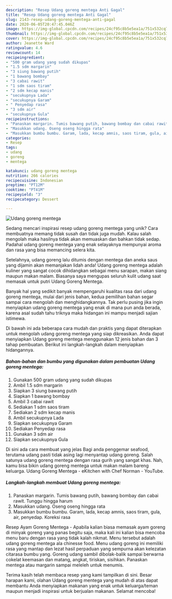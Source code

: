 ```yaml
---
description: "Resep Udang goreng mentega Anti Gagal"
title: "Resep Udang goreng mentega Anti Gagal"
slug: 2143-resep-udang-goreng-mentega-anti-gagal
date: 2020-06-05T20:47:45.046Z
image: https://img-global.cpcdn.com/recipes/24cf95c8b5e5ea1a/751x532cq70/udang-goreng-mentega-foto-resep-utama.jpg
thumbnail: https://img-global.cpcdn.com/recipes/24cf95c8b5e5ea1a/751x532cq70/udang-goreng-mentega-foto-resep-utama.jpg
cover: https://img-global.cpcdn.com/recipes/24cf95c8b5e5ea1a/751x532cq70/udang-goreng-mentega-foto-resep-utama.jpg
author: Jeanette Ward
ratingvalue: 4.6
reviewcount: 14
recipeingredient:
- "500 gram udang yang sudah dikupas"
- "1.5 sdm margarin"
- "3 siung bawang putih"
- "1 bawang bombay"
- "3 cabai rawit"
- "1 sdm saos tiram"
- "2 sdm kecap manis"
- "secukupnya Lada"
- "secukupnya Garam"
- " Penyedap rasa"
- "3 sdm air"
- "secukupnya Gula"
recipeinstructions:
- "Panaskan margarin. Tumis bawang putih, bawang bombay dan cabai rawit. Tunggu hingga harum"
- "Masukkan udang. Oseng oseng hingga rata"
- "Masukkan bumbu bumbu. Garam, lada, kecap amnis, saos tiram, gula, air, penyedap. Koreksi rasa"
categories:
- Resep
tags:
- udang
- goreng
- mentega

katakunci: udang goreng mentega 
nutrition: 266 calories
recipecuisine: Indonesian
preptime: "PT12M"
cooktime: "PT41M"
recipeyield: "3"
recipecategory: Dessert

---
```



![Udang goreng mentega](https://img-global.cpcdn.com/recipes/24cf95c8b5e5ea1a/751x532cq70/udang-goreng-mentega-foto-resep-utama.jpg)

Sedang mencari inspirasi resep udang goreng mentega yang unik? Cara membuatnya memang tidak susah dan tidak juga mudah. Kalau salah mengolah maka hasilnya tidak akan memuaskan dan bahkan tidak sedap. Padahal udang goreng mentega yang enak selayaknya mempunyai aroma dan rasa yang bisa memancing selera kita.

Setelahnya, udang goreng lalu ditumis dengan mentega dan aneka saus yang dijamin akan memanjakan lidah anda! Udang goreng mentega adalah kuliner yang sangat cocok dihidangkan sebagai menu sarapan, makan siang maupun makan malam. Biasanya saya mengupas seluruh kulit udang saat memasak untuk putri Udang Goreng Mentega.

Banyak hal yang sedikit banyak mempengaruhi kualitas rasa dari udang goreng mentega, mulai dari jenis bahan, kedua pemilihan bahan segar sampai cara mengolah dan menghidangkannya. Tak perlu pusing jika ingin menyiapkan udang goreng mentega yang enak di mana pun anda berada, karena asal sudah tahu triknya maka hidangan ini mampu menjadi sajian istimewa.


Di bawah ini ada beberapa cara mudah dan praktis yang dapat diterapkan untuk mengolah udang goreng mentega yang siap dikreasikan. Anda dapat menyiapkan Udang goreng mentega menggunakan 12 jenis bahan dan 3 tahap pembuatan. Berikut ini langkah-langkah dalam menyiapkan hidangannya.

<!--inarticleads1-->

##### Bahan-bahan dan bumbu yang digunakan dalam pembuatan Udang goreng mentega:

1. Gunakan 500 gram udang yang sudah dikupas
1. Ambil 1.5 sdm margarin
1. Siapkan 3 siung bawang putih
1. Siapkan 1 bawang bombay
1. Ambil 3 cabai rawit
1. Sediakan 1 sdm saos tiram
1. Sediakan 2 sdm kecap manis
1. Ambil secukupnya Lada
1. Siapkan secukupnya Garam
1. Sediakan  Penyedap rasa
1. Gunakan 3 sdm air
1. Siapkan secukupnya Gula


Di sini ada cara membuat yang jelas Bagi anda penggemar seafood, terutama udang pasti tidak asing lagi menyantap udang goreng. Salah satunya udang goreng mentega dengan rasa gurih yang sangat khas. Nah, kamu bisa bikin udang goreng mentega untuk makan malam bareng keluarga. Udang Goreng Mentega - eKitchen with Chef Norman - YouTube. 

<!--inarticleads2-->

##### Langkah-langkah membuat Udang goreng mentega:

1. Panaskan margarin. Tumis bawang putih, bawang bombay dan cabai rawit. Tunggu hingga harum
1. Masukkan udang. Oseng oseng hingga rata
1. Masukkan bumbu bumbu. Garam, lada, kecap amnis, saos tiram, gula, air, penyedap. Koreksi rasa


Resep Ayam Goreng Mentega - Apabila kalian biasa memasak ayam goreng di minyak goreng yang panas begitu saja, maka kali ini kalian bisa mencoba menu baru dengan rasa yang tidak kalah nikmat. Menu tersebut adalah udang goreng mentega ala chinesse food. Menu udang goreng ini memiliki rasa yang mantap dan lezat hasil perpaduan yang sempurna akan kelezatan citarasa bumbu yang. Goreng udang sambil dibolak-balik sampai berwarna cokelat keemasan dan matang, angkat, tiriskan, sisihkan. Panaskan mentega atau margarin sampai meleleh untuk menumis. 

Terima kasih telah membaca resep yang kami tampilkan di sini. Besar harapan kami, olahan Udang goreng mentega yang mudah di atas dapat membantu Anda menyiapkan makanan yang enak untuk keluarga/teman maupun menjadi inspirasi untuk berjualan makanan. Selamat mencoba!
